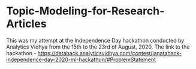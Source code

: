 # Topic-Modeling-for-Research-Articles
This was my attempt at the Independence Day hackathon conducted by Analytics Vidhya from the 15th to the 23rd of August, 2020. The link to the hackathon - https://datahack.analyticsvidhya.com/contest/janatahack-independence-day-2020-ml-hackathon/#ProblemStatement
